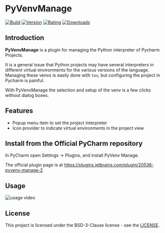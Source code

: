 # PyVenvManage

[![Build](https://github.com/tox-dev/PyVenvManage/actions/workflows/check.yml/badge.svg)](https://github.com/tox-dev/PyVenvManage/actions/workflows/check.yml)
[![Version](https://img.shields.io/jetbrains/plugin/v/20536)](https://plugins.jetbrains.com/plugin/20536/versions)
[![Rating](https://img.shields.io/jetbrains/plugin/r/rating/20536)](https://plugins.jetbrains.com/plugin/20536)
[![Downloads](https://img.shields.io/jetbrains/plugin/d/20536)](https://plugins.jetbrains.com/plugin/20536)

## Introduction

<!-- Plugin description -->

**PyVenvManage** is a plugin for managing the Python interpreter of Pycharm Projects.

It is a general issue that Python projects may have several interpreters in different virtual environments for the
various versions of the language. Managing these venvs is easily done with `tox`, but configuring the project in Pycharm
is painful.

With PyVenvManage the selection and setup of the venv is a few clicks without dialog boxes.

## Features

- Popup menu item to set the project interpreter
- Icon provider to indicate virtual environments in the project view
<!-- Plugin description end -->

## Install from the Official PyCharm repository

In PyCharm open Settings -> Plugins, and install PyVenv Manage.

The official plugin page is at https://plugins.jetbrains.com/plugin/20536-pyvenv-manage-2

## Usage

![usage video](anim.gif?raw=true)

## License

This project is licensed under the BSD-3-Clause license - see the
[LICENSE](https://github.com/pyvenvmanage/PyVenvManage/blob/main/LICENSE).
